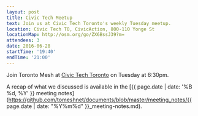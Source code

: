 ```yaml
---
layout: post
title: Civic Tech Meetup
text: Join us at Civic Tech Toronto's weekly Tuesday meetup.
location: Civic Tech TO, CivicAction, 800-110 Yonge St
locationMap: http://osm.org/go/ZX6BssJ39?m=
attendees: 3
date: 2016-06-28
startTime: '19:40'
endTime: '21:00'
---
```


Join Toronto Mesh at [Civic Tech Toronto](http://civictech.ca) on Tuesday at 6:30pm.

A recap of what we discussed is available in the [{{ page.date | date: '%B %d, %Y' }} meeting notes](https://github.com/tomeshnet/documents/blob/master/meeting_notes/{{ page.date | date: "%Y%m%d" }}_meeting-notes.md).
